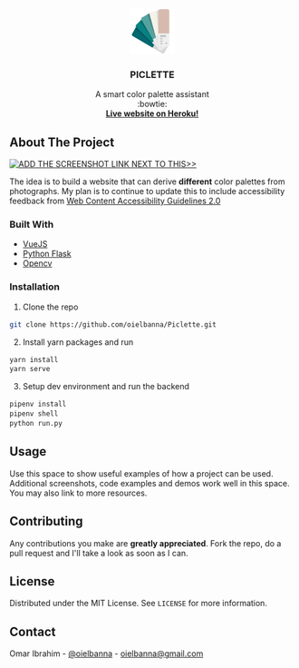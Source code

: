 <br />
<p align="center">
  <a href="https://github.com/github_username/repo">
    <img src="src/assets/logo.svg" alt="Logo" width="80" height="80">
  </a>

  <h3 align="center">PICLETTE</h3>

  <p align="center">
    A smart color palette assistant
    <br />
  :bowtie:
      <br />
    <a href="https://piclette.netlify.app/"><strong>Live website on Heroku!</strong></a>
  </p>
</p>

<!-- ABOUT THE PROJECT -->
## About The Project

[![ADD THE SCREENSHOT LINK NEXT TO THIS>>][product-screenshot]](https://piclette.herokuapp.com/#/)

The idea is to build a website that can derive **different** color palettes from photographs. 
My plan is to continue to update this to include accessibility feedback from <a href="https://www.w3.org/TR/2008/REC-WCAG20-20081211/">Web Content Accessibility Guidelines 2.0</a>

### Built With

* [VueJS](https://vuejs.org/)
* [Python Flask](https://palletsprojects.com/p/flask/)
* [Opencv](https://opencv.org/)


### Installation
 
1. Clone the repo
```sh
git clone https://github.com/oielbanna/Piclette.git
```
2. Install yarn packages and run
```sh
yarn install
yarn serve
```
3. Setup dev environment and run the backend
```sh
pipenv install
pipenv shell
python run.py
```

## Usage

Use this space to show useful examples of how a project can be used. Additional screenshots, code examples and demos work well in this space. You may also link to more resources.

## Contributing
Any contributions you make are **greatly appreciated**.
Fork the repo, do a pull request and I'll take a look as soon as I can.

## License
Distributed under the MIT License. See `LICENSE` for more information.

## Contact
Omar Ibrahim - [@oielbanna](https://twitter.com/Oielbanna) - oielbanna@gmail.com

[product-screenshot]: https://i.imgur.com/ZizfUBp.png
